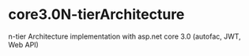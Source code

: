 # core3.0N-tierArchitecture
n-tier Architecture implementation with asp.net core 3.0 (autofac, JWT, Web API) 
